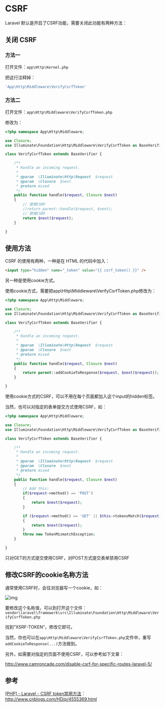 # CSRF

Laravel 默认是开启了CSRF功能，需要关闭此功能有两种方法：

## 关闭 CSRF

### 方法一

打开文件：`app\Http\Kernel.php`

把这行注释掉：

```php
'App\Http\Middleware\VerifyCsrfToken'
```

### 方法二

打开文件：`app\Http\Middleware\VerifyCsrfToken.php`

修改为：

```php
<?php namespace App\Http\Middleware;

use Closure;
use Illuminate\Foundation\Http\Middleware\VerifyCsrfToken as BaseVerifier;

class VerifyCsrfToken extends BaseVerifier {

    /**
     * Handle an incoming request.
     *
     * @param  \Illuminate\Http\Request  $request
     * @param  \Closure  $next
     * @return mixed
     */
    public function handle($request, Closure $next)
    {
        // 使用CSRF
        //return parent::handle($request, $next);
        // 禁用CSRF
        return $next($request);
    }

}
```

## 使用方法

CSRF 的使用有两种，一种是在 HTML 的代码中加入：

```html
<input type="hidden" name="_token" value="{{ csrf_token() }}" />
```

另一种是使用cookie方式。

使用cookie方式，需要把app\Http\Middleware\VerifyCsrfToken.php修改为：

```php
<?php namespace App\Http\Middleware;

use Closure;
use Illuminate\Foundation\Http\Middleware\VerifyCsrfToken as BaseVerifier;

class VerifyCsrfToken extends BaseVerifier {

    /**
     * Handle an incoming request.
     *
     * @param  \Illuminate\Http\Request  $request
     * @param  \Closure  $next
     * @return mixed
     */
    public function handle($request, Closure $next)
    {
        return parent::addCookieToResponse($request, $next($request));
    }

}
```

使用cookie方式的CSRF，可以不用在每个页面都加入这个input的hidden标签。

当然，也可以对指定的表单提交方式使用CSRF，如：

```php
<?php namespace App\Http\Middleware;

use Closure;
use Illuminate\Foundation\Http\Middleware\VerifyCsrfToken as BaseVerifier;

class VerifyCsrfToken extends BaseVerifier {

    /**
     * Handle an incoming request.
     *
     * @param  \Illuminate\Http\Request  $request
     * @param  \Closure  $next
     * @return mixed
     */
    public function handle($request, Closure $next)
    {
        // Add this:
        if($request->method() == 'POST')
        {
            return $next($request);
        }

        if ($request->method() == 'GET' || $this->tokensMatch($request))
        {
            return $next($request);
        }
        throw new TokenMismatchException;
    }

}
```

只对GET的方式提交使用CSRF，对POST方式提交表单禁用CSRF

## 修改CSRF的cookie名称方法

通常使用CSRF时，会往浏览器写一个cookie，如：

![img](https://images0.cnblogs.com/blog2015/6088/201506/051826451136010.png)

要修改这个名称值，可以到打开这个文件：`vendor\laravel\framework\src\Illuminate\Foundation\Http\Middleware\VerifyCsrfToken.php`

找到”XSRF-TOKEN“，修改它即可。

当然，你也可以在`app\Http\Middleware\VerifyCsrfToken.php`文件中，重写`addCookieToResponse(...)`方法做到。

另外，如需要对指定的页面不使用CSRF，可以参考如下文章：

<http://www.camroncade.com/disable-csrf-for-specific-routes-laravel-5/>

## 参考

[[PHP] - Laravel - CSRF token禁用方法](http://www.cnblogs.com/HD/p/4555369.html)：http://www.cnblogs.com/HD/p/4555369.html
